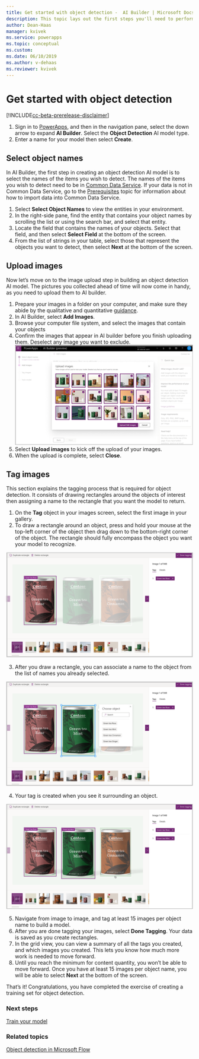 ```yaml
---
title: Get started with object detection -  AI Builder | Microsoft Docs
description: This topic lays out the first steps you'll need to perform in building an object detection AI model. 
author: Dean-Haas
manager: kvivek
ms.service: powerapps
ms.topic: conceptual
ms.custom: 
ms.date: 06/10/2019
ms.author: v-dehaas
ms.reviewer: kvivek
---
```


# Get started with object detection

[!INCLUDE[cc-beta-prerelease-disclaimer](./includes/cc-beta-prerelease-disclaimer.md)]

1. Sign in to [PowerApps](https://web.powerapps.com), and then in the navigation pane, select the down arrow to expand **AI Builder**. Select the **Object Detection** AI model type.
2. Enter a name for your model then select **Create**.

## Select object names

In AI Builder, the first step in creating an object detection AI model is to select the names of the items you wish to detect. The names of the items you wish to detect need to be in [Common Data Service](/powerapps//maker/common-data-service/data-platform-intro). If your data is not in Common Data Service, go to the [Prerequisites](build-model.md#prerequisites) topic for information about how to import data into Common Data Service. 
1. Select **Select Object Names** to view the entities in your environment. 
2. In the right-side pane, find the entity that contains your object names by scrolling the list or using the search bar, and select that entity.
3. Locate the field that contains the names of your objects. Select that field, and then select **Select Field** at the bottom of the screen.
4. From the list of strings in your table, select those that represent the objects you want to detect, then select **Next** at the bottom of the screen.

## Upload images
 Now let’s move on to the image upload step in building an object detection AI model. The pictures you collected ahead of time will now come in handy, as you need to upload them to AI builder.
1. Prepare your images in a folder on your computer, and make sure they abide by the qualitative and quantitative [guidance](collect-images.md).
2. In AI Builder, select **Add Images**.
3. Browse your computer file system, and select the images that contain your objects
4. Confirm the images that appear in AI builder before you finish uploading them. Deselect any image you want to exclude.
![Select images screen](media/select-images.png "Select images screen")
5.  Select **Upload images** to kick off the upload of your images.
6. When the upload is complete, select **Close**.


## Tag images
This section explains the tagging process that is required for object detection. It consists of drawing rectangles around the objects of interest then assigning a name to the rectangle that you want the model to return.
1. On the **Tag** object in your images screen, select the first image in your gallery.
2. To draw a rectangle around an object, press and hold your mouse at the top-left corner of the object then drag down to the bottom-right corner of the object. The rectangle should fully encompass the object you want your model to recognize.

![Tag images screen](media/tag-images.png "Tag images screen")
 
3. After you draw a rectangle, you can associate a name to the object from the list of names you already selected.

![Associate name screen](media/tag-image-associate-name.png "Associate name  screen")
 
4. Your tag is created when you see it surrounding an object.

![Tag created screen](media/tag-created.png "Tag created screen")
 
5. Navigate from image to image, and tag at least 15 images per object name to build a model. 
6. After you are done tagging your images, select **Done Tagging**. Your data is saved as you create rectangles. 
7. In the grid view, you can view a summary of all the tags you created, and which images you created. This lets you know how much more work is needed to move forward.
8. Until you reach the minimum for content quantity, you won’t be able to move forward. Once you have at least 15 images per object name, you will be able to select **Next** at the bottom of the screen. 

That’s it! Congratulations, you have completed the exercise of creating a training set for object detection.



### Next steps
[Train  your model](object-detection-train-model.md)

### Related topics

[Object detection in Microsoft Flow](object-detection-model-in-flow.md) 